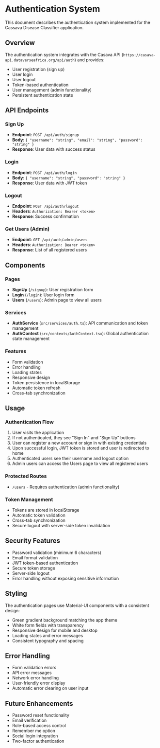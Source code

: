 # Authentication System

This document describes the authentication system implemented for the Cassava Disease Classifier application.

## Overview

The authentication system integrates with the Casava API (`https://casava-api.dataverseafrica.org/api/auth`) and provides:

- User registration (sign up)
- User login
- User logout
- Token-based authentication
- User management (admin functionality)
- Persistent authentication state

## API Endpoints

### Sign Up
- **Endpoint**: `POST /api/auth/signup`
- **Body**: `{ "username": "string", "email": "string", "password": "string" }`
- **Response**: User data with success status

### Login
- **Endpoint**: `POST /api/auth/login`
- **Body**: `{ "username": "string", "password": "string" }`
- **Response**: User data with JWT token

### Logout
- **Endpoint**: `POST /api/auth/logout`
- **Headers**: `Authorization: Bearer <token>`
- **Response**: Success confirmation

### Get Users (Admin)
- **Endpoint**: `GET /api/auth/admin/users`
- **Headers**: `Authorization: Bearer <token>`
- **Response**: List of all registered users

## Components

### Pages
- **SignUp** (`/signup`): User registration form
- **Login** (`/login`): User login form
- **Users** (`/users`): Admin page to view all users

### Services
- **AuthService** (`src/services/auth.ts`): API communication and token management
- **AuthContext** (`src/contexts/AuthContext.tsx`): Global authentication state management

### Features
- Form validation
- Error handling
- Loading states
- Responsive design
- Token persistence in localStorage
- Automatic token refresh
- Cross-tab synchronization

## Usage

### Authentication Flow
1. User visits the application
2. If not authenticated, they see "Sign In" and "Sign Up" buttons
3. User can register a new account or sign in with existing credentials
4. Upon successful login, JWT token is stored and user is redirected to home
5. Authenticated users see their username and logout option
6. Admin users can access the Users page to view all registered users

### Protected Routes
- `/users` - Requires authentication (admin functionality)

### Token Management
- Tokens are stored in localStorage
- Automatic token validation
- Cross-tab synchronization
- Secure logout with server-side token invalidation

## Security Features

- Password validation (minimum 6 characters)
- Email format validation
- JWT token-based authentication
- Secure token storage
- Server-side logout
- Error handling without exposing sensitive information

## Styling

The authentication pages use Material-UI components with a consistent design:
- Green gradient background matching the app theme
- White form fields with transparency
- Responsive design for mobile and desktop
- Loading states and error messages
- Consistent typography and spacing

## Error Handling

- Form validation errors
- API error messages
- Network error handling
- User-friendly error display
- Automatic error clearing on user input

## Future Enhancements

- Password reset functionality
- Email verification
- Role-based access control
- Remember me option
- Social login integration
- Two-factor authentication
